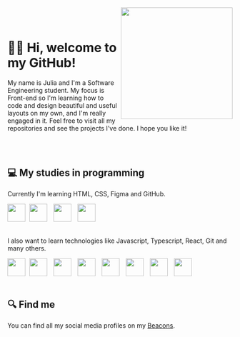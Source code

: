 <br>
</br>
<img align="right" height="250cm" src="https://user-images.githubusercontent.com/119365652/205514146-ecaa3e88-089a-4804-b134-97b7a3924043.gif"/>
<br>
</br>

<h1 align="left">👋🏻 Hi, welcome to my GitHub!</h1>

<p>My name is Julia and I'm a Software Engineering student. My focus is Front-end so I'm learning how to code and design beautiful and useful layouts on my own, and I'm really engaged in it. Feel free to visit all my repositories and see the projects I've done. I hope you like it!</p>
<br>
</br>

<h2>💻 My studies in programming</h2>

<p>Currently I'm learning HTML, CSS, Figma and GitHub.</p>
  
<img height="40cm" src="https://cdn.jsdelivr.net/gh/devicons/devicon/icons/html5/html5-original.svg"/> <img height="40cm" hspace="5" src="https://cdn.jsdelivr.net/gh/devicons/devicon/icons/css3/css3-original.svg"/> <img height="40cm" hspace="5" src="https://cdn.jsdelivr.net/gh/devicons/devicon/icons/figma/figma-original.svg"/> <img height="40cm" hspace="5" src="https://user-images.githubusercontent.com/119365652/206275673-8d24b5a6-dd97-49b7-aa75-951a5ddcd3d6.png"/>
<br>
</br>

<p>I also want to learn technologies like Javascript, Typescript, React, Git and many others.</p>

<img height="40cm" src="https://cdn.jsdelivr.net/gh/devicons/devicon/icons/javascript/javascript-original.svg"/> <img height="40cm" hspace="5" src="https://cdn.jsdelivr.net/gh/devicons/devicon/icons/typescript/typescript-original.svg"/> <img height="40cm" hspace="5" src="https://cdn.jsdelivr.net/gh/devicons/devicon/icons/react/react-original.svg"/> <img height="40cm" hspace="5" src="https://cdn.jsdelivr.net/gh/devicons/devicon/icons/git/git-original.svg"/> <img height="40cm" hspace="5" src="https://cdn.jsdelivr.net/gh/devicons/devicon/icons/angularjs/angularjs-original.svg"/> <img height="40cm" hspace="5" src="https://cdn.jsdelivr.net/gh/devicons/devicon/icons/vuejs/vuejs-original.svg"/> <img height="40cm" hspace="5" src="https://cdn.jsdelivr.net/gh/devicons/devicon/icons/jquery/jquery-original.svg"/> <img height="40cm" hspace="5" src="https://cdn.jsdelivr.net/gh/devicons/devicon/icons/bootstrap/bootstrap-original.svg"/>
<br>
</br>

<h2>🔍 Find me</h2>

<p>You can find all my social media profiles on my <a href="https://beacons.ai/hijucs">Beacons</a>.</p>
